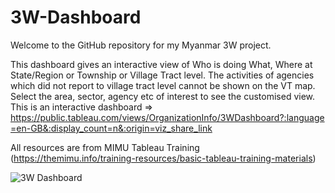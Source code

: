 # 3W-Dashboard
Welcome to the GitHub repository for my Myanmar 3W project.

This dashboard gives an interactive view of Who is doing What, Where at State/Region or Township or Village Tract level. The activities of agencies which did not report to village tract level cannot be shown on the VT map. Select the area, sector, agency etc of interest to see the customised view. This is an interactive dashboard => https://public.tableau.com/views/OrganizationInfo/3WDashboard?:language=en-GB&:display_count=n&:origin=viz_share_link

All resources are from MIMU Tableau Training (https://themimu.info/training-resources/basic-tableau-training-materials)

  ![3W Dashboard](https://github.com/yehtethein/3W-Dashboard/assets/51193038/29f25780-5d12-47a7-b65c-73ac895e83e9)

